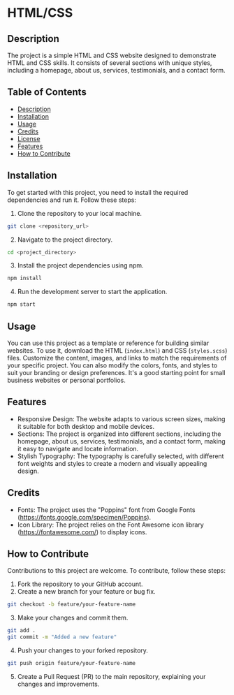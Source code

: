 # HTML/CSS

## Description

The project is a simple HTML and CSS website designed to demonstrate HTML and CSS skills. It consists of several sections with unique styles, including a homepage, about us, services, testimonials, and a contact form.

## Table of Contents

- [Description](#description)
- [Installation](#installation)
- [Usage](#usage)
- [Credits](#credits)
- [License](#license)
- [Features](#features)
- [How to Contribute](#how-to-contribute)

## Installation

To get started with this project, you need to install the required dependencies and run it. Follow these steps:

1. Clone the repository to your local machine.

```bash
git clone <repository_url>
```

2. Navigate to the project directory.

```bash
cd <project_directory>
```

3. Install the project dependencies using npm.

```bash
npm install
```

4. Run the development server to start the application.

```bash
npm start
```

## Usage

You can use this project as a template or reference for building similar websites. To use it, download the HTML (`index.html`) and CSS (`styles.scss`) files. Customize the content, images, and links to match the requirements of your specific project. You can also modify the colors, fonts, and styles to suit your branding or design preferences. It's a good starting point for small business websites or personal portfolios.

## Features

* Responsive Design: The website adapts to various screen sizes, making it suitable for both desktop and mobile devices.
* Sections: The project is organized into different sections, including the homepage, about us, services, testimonials, and a contact form, making it easy to navigate and locate information.
* Stylish Typography: The typography is carefully selected, with different font weights and styles to create a modern and visually appealing design.

## Credits

* Fonts: The project uses the "Poppins" font from Google Fonts (https://fonts.google.com/specimen/Poppins).
* Icon Library: The project relies on the Font Awesome icon library (https://fontawesome.com/) to display icons.

## How to Contribute

Contributions to this project are welcome. To contribute, follow these steps:

1. Fork the repository to your GitHub account.
2. Create a new branch for your feature or bug fix.

```bash
git checkout -b feature/your-feature-name
```

3. Make your changes and commit them.

```bash
git add .
git commit -m "Added a new feature"
```

4. Push your changes to your forked repository.

```bash 
git push origin feature/your-feature-name
```

5. Create a Pull Request (PR) to the main repository, explaining your changes and improvements.
